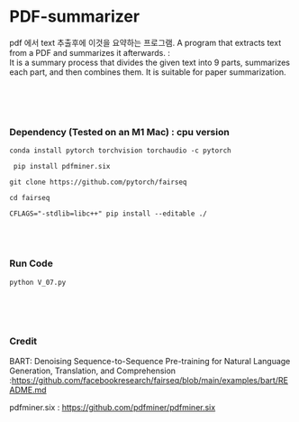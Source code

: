 # PDF-summarizer

pdf 에서 text 추출후에 이것을 요약하는 프로그램.
A program that extracts text from a PDF and summarizes it afterwards. :<br/> 
It is a summary process that divides the given text into 9 parts, summarizes each part, and then combines them. It is suitable for paper summarization.


  <br/> <br/><br/> 
###  Dependency (Tested on an M1 Mac) : cpu version

``` conda install pytorch torchvision torchaudio -c pytorch ```

``` pip install pdfminer.six``` 

```git clone https://github.com/pytorch/fairseq```

```cd fairseq```

```CFLAGS="-stdlib=libc++" pip install --editable ./``` 


 <br/><br/> 
 
### Run Code 

```python V_07.py```




  <br/>
 <br/><br/> 

### Credit

BART: Denoising Sequence-to-Sequence Pre-training for Natural Language Generation, Translation, and Comprehension :https://github.com/facebookresearch/fairseq/blob/main/examples/bart/README.md

pdfminer.six  :  https://github.com/pdfminer/pdfminer.six 


